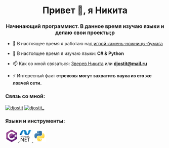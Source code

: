 <h1 align="center">Привет 👋, я Никита</h1>
<h3 align="center">Начинающий программист. В данное время изучаю языки и делаю свои проекты;p</h3>

- 🔭 В настоящее время я работаю над [игрой камень-ножницы-бумага](https://github.com/Djostit/Rock-Paper-Scissors)

- 🌱 В настоящее время я изучаю языки: **C# & Python**

- 📫 Как со мной связаться: [Зверев Никита](https://vk.com/djostit) или **djostit@mail.ru**

- ⚡ Интересный факт **стрекозы могут захватить паука из его же ловчей сети.**

<h3 align="left">Связь со мной:</h3>
<p align="left">
<a href="https://twitter.com/djostit" target="blank"><img align="center" src="https://raw.githubusercontent.com/rahuldkjain/github-profile-readme-generator/master/src/images/icons/Social/twitter.svg" alt="djostit" height="30" width="40" /></a>
<a href="https://instagram.com/djostit_" target="blank"><img align="center" src="https://raw.githubusercontent.com/rahuldkjain/github-profile-readme-generator/master/src/images/icons/Social/instagram.svg" alt="djostit_" height="30" width="40" /></a>
</p>

<h3 align="left">Языки и инструменты:</h3>
<p align="left"> <a href="https://www.w3schools.com/cs/" target="_blank" rel="noreferrer"> <img src="https://raw.githubusercontent.com/devicons/devicon/master/icons/csharp/csharp-original.svg" alt="csharp" width="40" height="40"/> </a> <a href="https://dotnet.microsoft.com/" target="_blank" rel="noreferrer"> <img src="https://raw.githubusercontent.com/devicons/devicon/master/icons/dot-net/dot-net-original-wordmark.svg" alt="dotnet" width="40" height="40"/> </a> <a href="https://www.python.org" target="_blank" rel="noreferrer"> <img src="https://raw.githubusercontent.com/devicons/devicon/master/icons/python/python-original.svg" alt="python" width="40" height="40"/> </a> </p>
